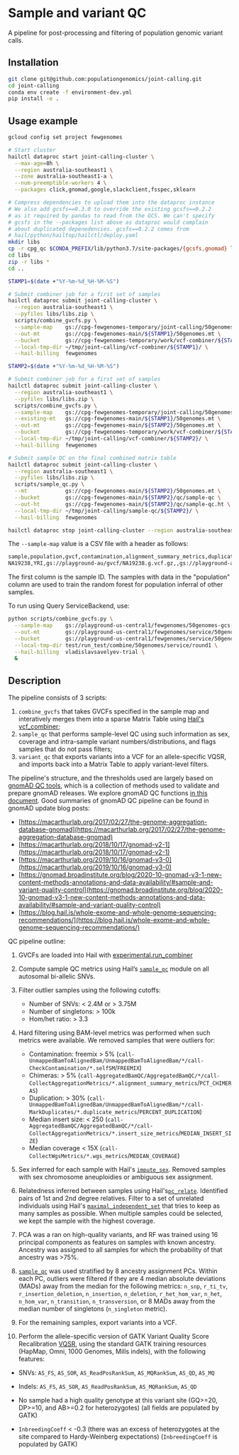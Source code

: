 # Sample and variant QC

A pipeline for post-processing and filtering of population genomic variant calls.

## Installation

```sh
git clone git@github.com:populationgenomics/joint-calling.git
cd joint-calling
conda env create -f environment-dev.yml
pip install -e .
```


## Usage example

```sh
gcloud config set project fewgenomes

# Start cluster
hailctl dataproc start joint-calling-cluster \
  --max-age=8h \
  --region australia-southeast1 \
  --zone australia-southeast1-a \
  --num-preemptible-workers 4 \
  --packages click,gnomad,google,slackclient,fsspec,sklearn

# Compress dependencies to upload them into the dataproc instance
# We also add gcsfs==0.3.0 to override the existing gcsfs==0.2.2
# as it required by pandas to read from the GCS. We can't specify
# gcsfs in the --packages list above as dataproc would complain
# about duplicated depenedencies. gcsfs==0.2.2 comes from
# hail/python/hailtop/hailctl/deploy.yaml
mkdir libs
cp -r cpg_qc $CONDA_PREFIX/lib/python3.7/site-packages/{gcsfs,gnomad} libs
cd libs
zip -r libs *
cd ..

STAMP1=$(date +"%Y-%m-%d_%H-%M-%S")

# Submit combiner job for a first set of samples
hailctl dataproc submit joint-calling-cluster \
  --region australia-southeast1 \
  --pyfiles libs/libs.zip \
  scripts/combine_gvcfs.py \
  --sample-map    gs://cpg-fewgenomes-temporary/joint-calling/50genomes-gcs-au-round1.csv \
  --out-mt        gs://cpg-fewgenomes-main/${STAMP1}/50genomes.mt \
  --bucket        gs://cpg-fewgenomes-temporary/work/vcf-combiner/${STAMP1}/ \
  --local-tmp-dir ~/tmp/joint-calling/vcf-combiner/${STAMP1}/ \
  --hail-billing  fewgenomes

STAMP2=$(date +"%Y-%m-%d_%H-%M-%S")

# Submit combiner job for a first set of samples
hailctl dataproc submit joint-calling-cluster \
  --region australia-southeast1 \
  --pyfiles libs/libs.zip \
  scripts/combine_gvcfs.py \
  --sample-map    gs://cpg-fewgenomes-temporary/joint-calling/50genomes-gcs-au-round2.csv \
  --existing-mt   gs://cpg-fewgenomes-main/${STAMP1}/50genomes.mt \
  --out-mt        gs://cpg-fewgenomes-main/${STAMP2}/50genomes.mt \
  --bucket        gs://cpg-fewgenomes-temporary/work/vcf-combiner/${STAMP2}/ \
  --local-tmp-dir ~/tmp/joint-calling/vcf-combiner/${STAMP2}/ \
  --hail-billing  fewgenomes

# Submit sample QC on the final combined matrix table
hailctl dataproc submit joint-calling-cluster \
  --region australia-southeast1 \
  --pyfiles libs/libs.zip \
  scripts/sample_qc.py \
  --mt            gs://cpg-fewgenomes-main/${STAMP2}/50genomes.mt \
  --bucket        gs://cpg-fewgenomes-main/${STAMP2}/qc/sample-qc \
  --out-ht        gs://cpg-fewgenomes-main/${STAMP2}/qc/sample-qc.ht \
  --local-tmp-dir ~/tmp/joint-calling/sample-qc/${STAMP2}/ \
  --hail-billing  fewgenomes

hailctl dataproc stop joint-calling-cluster --region australia-southeast1
```

The `--sample-map` value is a CSV file with a header as follows:

```sh
sample,population,gvcf,contamination,alignment_summary_metrics,duplicate_metrics,insert_size_metrics,wgs_metrics
NA19238,YRI,gs://playground-au/gvcf/NA19238.g.vcf.gz,,gs://playground-au/<....>/NA19238.readgroup.alignment_summary_metrics,<...>/NA19238.duplicate_metrics,<...>/NA19238.insert_size_metrics,<...>/NA19238.wgs_metrics
```

The first column is the sample ID. The samples with data in the "population" column are used to train the random forest for population inferral of other samples.

To run using Query ServiceBackend, use:

```sh
python scripts/combine_gvcfs.py \
  --sample-map    gs://playground-us-central1/fewgenomes/50genomes-gcs-round1.csv \
  --out-mt        gs://playground-us-central1/fewgenomes/service/50genomes-round1.mt \
  --bucket        gs://playground-us-central1/fewgenomes/service/50genomes/work/round1 \
  --local-tmp-dir test/run_test/combine/50genomes/service/round1 \
  --hail-billing  vladislavsavelyev-trial \
  &
```


## Description

The pipeline consists of 3 scripts:

1. `combine_gvcfs` that takes GVCFs specified in the sample map and interatively merges them into a sparse Matrix Table using [Hail's vcf_combiner](https://hail.is/docs/0.2/experimental/vcf_combiner.html);
2. `sample_qc` that performs sample-level QC using such information as sex, coverage and intra-sample variant numbers/distributions, and flags samples that do not pass filters;
3. `variant_qc` that exports variants into a VCF for an allele-specific VQSR, and imports back into a Matrix Table to apply variant-level filters.

The pipeline's structure, and the thresholds used are largely based on [gnomAD QC tools](https://github.com/broadinstitute/gnomad_qc), which is a collection of methods used to validate and prepare gnomAD releases. We explore gnomAD QC functions [in this document](docs/gnomad_qc.md). Good summaries of gnomAD QC pipeline can be found in gnomAD update blog posts:

* [https://macarthurlab.org/2017/02/27/the-genome-aggregation-database-gnomad](https://macarthurlab.org/2017/02/27/the-genome-aggregation-database-gnomad)
* [https://macarthurlab.org/2018/10/17/gnomad-v2-1](https://macarthurlab.org/2018/10/17/gnomad-v2-1)
* [https://macarthurlab.org/2019/10/16/gnomad-v3-0](https://macarthurlab.org/2019/10/16/gnomad-v3-0)
* [https://gnomad.broadinstitute.org/blog/2020-10-gnomad-v3-1-new-content-methods-annotations-and-data-availability/#sample-and-variant-quality-control](https://gnomad.broadinstitute.org/blog/2020-10-gnomad-v3-1-new-content-methods-annotations-and-data-availability/#sample-and-variant-quality-control)
* [https://blog.hail.is/whole-exome-and-whole-genome-sequencing-recommendations/](https://blog.hail.is/whole-exome-and-whole-genome-sequencing-recommendations/)

QC pipeline outline:

1. GVCFs are loaded into Hail with [experimental.run_combiner](https://hail.is/docs/0.2/experimental/vcf_combiner.html)

2. Compute sample QC metrics using Hail’s [`sample_qc`](https://hail.is/docs/0.2/methods/genetics.html#hail.methods.sample_qc) module on all autosomal bi-allelic SNVs.

3. Filter outlier samples using the following cutoffs:

   * Number of SNVs: < 2.4M or > 3.75M
   * Number of singletons: > 100k
   * Hom/het ratio: > 3.3

4. Hard filtering using BAM-level metrics was performed when such metrics were available. We removed samples that were outliers for:

   * Contamination: freemix > 5% (`call-UnmappedBamToAlignedBam/UnmappedBamToAlignedBam/*/call-CheckContamination/*.selfSM`/`FREEMIX`)
   * Chimeras: > 5% (`call-AggregatedBamQC/AggregatedBamQC/*/call-CollectAggregationMetrics/*.alignment_summary_metrics`/`PCT_CHIMERAS`)
   * Duplication: > 30% (`call-UnmappedBamToAlignedBam/UnmappedBamToAlignedBam/*/call-MarkDuplicates/*.duplicate_metrics`/`PERCENT_DUPLICATION`)
   * Median insert size: < 250 (`call-AggregatedBamQC/AggregatedBamQC/*/call-CollectAggregationMetrics/*.insert_size_metrics`/`MEDIAN_INSERT_SIZE`)
   * Median coverage < 15X (`call-CollectWgsMetrics/*.wgs_metrics`/`MEDIAN_COVERAGE`)

5. Sex inferred for each sample with Hail's [`impute_sex`](https://hail.is/docs/0.2/methods/genetics.html?highlight=impute_sex#hail.methods.impute_sex). Removed samples with sex chromosome aneuploidies or ambiguous sex assignment.

6. Relatedness inferred between samples using Hail's[`pc_relate`](https://hail.is/docs/0.2/methods/genetics.html?highlight=pc_relate#hail.methods.pc_relate). Identified pairs of 1st and 2nd degree relatives. Filter to a set of unrelated individuals using Hail's [`maximal_independent_set`](https://hail.is/docs/0.2/methods/misc.html?highlight=maximal_independent_set#hail.methods.maximal_independent_set) that tries to keep as many samples as possible. When multiple samples could be selected, we kept the sample with the highest coverage.

7. PCA was a ran on high-quality variants, and RF was trained using 16 principal components as features on samples with known ancestry. Ancestry was assigned to all samples for which the probability of that ancestry was >75%.

8. [`sample_qc`](https://hail.is/docs/0.2/methods/genetics.html#hail.methods.sample_qc) was used stratified by 8 ancestry assignment PCs. Within each PC, outliers were filtered if they are 4 median absolute deviations (MADs) away from the median for the following metrics: `n_snp`, `r_ti_tv`, `r_insertion_deletion`, `n_insertion`, `n_deletion`, `r_het_hom_var`, `n_het`, `n_hom_var`, `n_transition`, `n_transversion`, or 8 MADs away from the median number of singletons (`n_singleton` metric).

9. For the remaining samples, export variants into a VCF.

10. Perform the allele-specific version of GATK Variant Quality Score Recalibration [VQSR](https://gatkforums.broadinstitute.org/gatk/discussion/9622/allele-specific-annotation-and-filtering), using the standard GATK training resources (HapMap, Omni, 1000 Genomes, Mills indels), with the following features:

   * SNVs:   `AS_FS`, `AS_SOR`, `AS_ReadPosRankSum`, `AS_MQRankSum`, `AS_QD`, `AS_MQ`
   * Indels: `AS_FS`, `AS_SOR`, `AS_ReadPosRankSum`, `AS_MQRankSum`, `AS_QD`

   * No sample had a high quality genotype at this variant site (GQ>=20, DP>=10, and AB>=0.2 for heterozygotes) (all fields are populated by GATK)
   * `InbreedingCoeff` < -0.3 (there was an excess of heterozygotes at the site compared to Hardy-Weinberg expectations) (`InbreedingCoeff` is populated by GATK)
